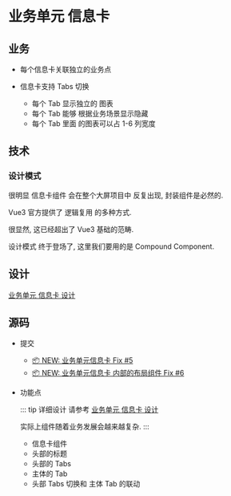 # 业务单元 信息卡

## 业务

- 每个信息卡关联独立的业务点

- 信息卡支持 Tabs 切换
  - 每个 Tab 显示独立的 图表
  - 每个 Tab 能够 根据业务场景显示隐藏
  - 每个 Tab 里面 的图表可以占 1-6 列宽度

## 技术

### 设计模式

很明显 信息卡组件 会在整个大屏项目中 反复出现, 封装组件是必然的.

Vue3 官方提供了 <Term>逻辑复用</Term> 的多种方式.

很显然, 这已经超出了 Vue3 基础的范畴.

设计模式 终于登场了, 这里我们要用的是 <Pattern>Compound Component</Pattern>.

## 设计

[业务单元 信息卡 设计](/zh/howto/component/business-card.md)

## 源码

- 提交

  - [📦 NEW: 业务单元信息卡 Fix #5](https://github.com/fancn21th/scream/commit/6cd947f2394aac1ad38381a8cae1c409f948bba6)
  - [📦 NEW: 业务单元信息卡 内部的布局组件 Fix #6](https://github.com/fancn21th/scream/commit/e2b0d3e54404e111d1632b6fad64c1d6f12d2801)

- 功能点

  ::: tip
  详细设计 请参考 [业务单元 信息卡 设计](/zh/howto/component/business-card.md)

  实际上组件随着业务发展会越来越复杂.
  :::

  - 信息卡组件
  - 头部的标题
  - 头部的 Tabs
  - 主体的 Tab
  - 头部 Tabs 切换和 主体 Tab 的联动
